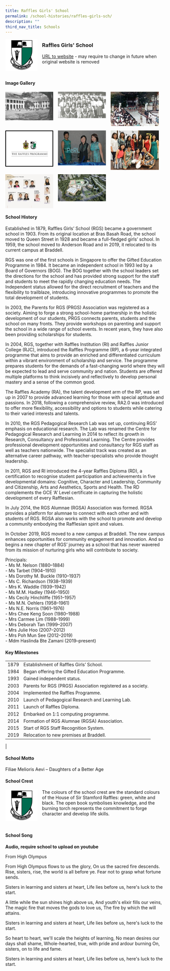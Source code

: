 ```yaml
---
title: Raffles Girls' School
permalink: /school-histories/raffles-girls-sch/
description: ""
third_nav_title: Schools
---
```

<img src="/images/rafflesgirlssch1.jpg" style="width:20%;margin-right:15px;" align = "left">

### **Raffles Girls' School**
[URL to website](https://www.rgs.edu.sg/) - may require to change in future when original website is removed

<br clear="left">

#### **Image Gallery**

<p><a href="https://d1yxymztqoj7qn.amplifyapp.com/images/rafflesgirlssch2.jpg">  
<img src="/images/rafflesgirlssch2.jpg" style="width:30%;margin-right:15px;" align = "left">
</a></p>

<p><a href="https://d1yxymztqoj7qn.amplifyapp.com/images/rafflesgirlssch3.jpg">  
<img src="/images/rafflesgirlssch3.jpg" style="width:30%;margin-right:15px;" align = "left">
</a></p>

<p><a href="https://d1yxymztqoj7qn.amplifyapp.com/images/rafflesgirlssch4.jpg">  
<img src="/images/rafflesgirlssch4.jpg" style="width:30%;margin-right:15px;" align = "left">
</a></p>

<br clear="left">

<p><a href="https://d1yxymztqoj7qn.amplifyapp.com/images/rafflesgirlssch5.jpg">  
<img src="/images/rafflesgirlssch5.jpg" style="width:30%;margin-right:15px;" align = "left">
</a></p>

<p><a href="https://d1yxymztqoj7qn.amplifyapp.com/images/rafflesgirlssch6.jpg">  
<img src="/images/rafflesgirlssch6.jpg" style="width:30%;margin-right:15px;" align = "left">
</a></p>

<p><a href="https://d1yxymztqoj7qn.amplifyapp.com/images/rafflesgirlssch7.jpg">  
<img src="/images/rafflesgirlssch7.jpg" style="width:30%;margin-right:15px;" align = "left">
</a></p>

<br clear="left">

<p><a href="https://d1yxymztqoj7qn.amplifyapp.com/images/rafflesgirlssch8.jpg">  
<img src="/images/rafflesgirlssch8.jpg" style="width:30%;margin-right:15px;" align = "left">
</a></p>

<p><a href="https://d1yxymztqoj7qn.amplifyapp.com/images/rafflesgirlssch9.jpg">  
<img src="/images/rafflesgirlssch9.jpg" style="width:30%;margin-right:15px;" align = "left">
</a></p>

<br clear="left">

#### **School History**
Established in 1879, Raffles Girls’ School (RGS) became a government school in 1903. From its original location at Bras Basah Road, the school moved to Queen Street in 1928 and became a full-fledged girls’ school. In 1959, the school moved to Anderson Road and in 2019, it relocated to its current campus at Braddell.  
  
RGS was one of the first schools in Singapore to offer the Gifted Education Programme in 1984. It became an independent school in 1993 led by a Board of Governors (BOG). The BOG together with the school leaders set the directions for the school and has provided strong support for the staff and students to meet the rapidly changing education needs. The Independent status allowed for the direct recruitment of teachers and the flexibility to trailblaze, introducing innovative programmes to promote the total development of students.  
  
In 2003, the Parents for RGS (PRGS) Association was registered as a society. Aiming to forge a strong school-home partnership in the holistic development of our students, PRGS connects parents, students and the school on many fronts. They provide workshops on parenting and support the school in a wide range of school events. In recent years, they have also been providing scholarships for students.  
  
In 2004, RGS, together with Raffles Institution (RI) and Raffles Junior College (RJC), introduced the Raffles Programme (RP), a 6-year integrated programme that aims to provide an enriched and differentiated curriculum within a vibrant environment of scholarship and service. The programme prepares students for the demands of a fast-changing world where they will be expected to lead and serve community and nation. Students are offered multiple platforms to think incisively and reflectively to develop personal mastery and a sense of the common good.  
  
The Raffles Academy (RA), the talent development arm of the RP, was set up in 2007 to provide advanced learning for those with special aptitude and passions. In 2018, following a comprehensive review, RA2.0 was introduced to offer more flexibility, accessibility and options to students while catering to their varied interests and talents.  
  
In 2010, the RGS Pedagogical Research Lab was set up, continuing RGS’ emphasis on educational research. The Lab was renamed the Centre for Pedagogical Research and Learning in 2014 to reflect its growth in Research, Consultancy and Professional Learning. The Centre provides professional development opportunities and consultancy for RGS staff as well as teachers nationwide. The specialist track was created as an alternative career pathway, with teacher-specialists who provide thought leadership.  
  
In 2011, RGS and RI introduced the 4-year Raffles Diploma (RD), a certification to recognise student participation and achievements in five developmental domains: Cognitive, Character and Leadership, Community and Citizenship, Arts and Aesthetics, Sports and Health. The RD complements the GCE ‘A’ Level certificate in capturing the holistic development of every Rafflesian.  
  
In July 2014, the RGS Alumnae (RGSA) Association was formed. RGSA provides a platform for alumnae to connect with each other and with students of RGS. RGSA also works with the school to promote and develop a community embodying the Rafflesian spirit and values.  
  
In October 2019, RGS moved to a new campus at Braddell. The new campus enhances opportunities for community engagement and innovation. And so begins a new chapter of RGS’ journey as a school that has never wavered from its mission of nurturing girls who will contribute to society.

Principals:<br>
\- Ms M. Nelson (1880–1884)<br>
\- Ms Tarbet (1904–1910)<br>
\- Ms Dorothy M. Buckle (1910–1937)<br>
\- Ms C. Richardson (1938–1939)<br>
\- Mrs K. Waddle (1939–1942)<br>
\- Ms M.M. Hadley (1946–1950)<br>
\- Ms Cecily Hinchliffe (1951–1957)<br>
\- Ms M.N. Oehlers (1958–1961)<br>
\- Ms N.E. Norris (1961–1976)<br>
\- Mrs Chee Keng Soon (1980–1988)<br>
\- Mrs Carmee Lim (1988–1999)<br>
\- Mrs Deborah Tan (1999–2007)<br>
\- Mrs Julie Hoo (2007–2012)<br>
\- Mrs Poh Mun See (2012–2019)<br>
\- Mdm Haslinda Bte Zamani (2019–present)

#### **Key Milestones**

|  |  |
|:---:|---|
| 1879 | Establishment of Raffles Girls’ School. |
| 1984 | Began offering the Gifted Education Programme. |
| 1993 | Gained independent status. |
| 2003 | Parents for RGS (PRGS) Association registered as a society. |
| 2004 | Implemented the Raffles Programme. |
| 2010 | Launch of Pedagogical Research and Learning Lab. |
| 2011 | Launch of Raffles Diploma. |
| 2012 | Embarked on 1:1 computing programme. |
| 2014 | Formation of RGS Alumnae (RGSA) Association.|
| 2015 | Start of RGS Staff Recognition System. |
| 2019 | Relocation to new premises at Braddell. |
|

#### **School Motto**
Filiae Melioris Aevi – Daughters of a Better Age

#### **School Crest**
<img src="/images/rafflesgirlssch1.jpg" style="width:20%;margin-right:15px;" align = "left">

The colours of the school crest are the standard colours of the House of Sir Stamford Raffles: green, white and black. The open book symbolises knowledge, and the burning torch represents the commitment to forge character and develop life skills.

<br clear="left">

#### **School Song**
**Audio, require school to upload on youtube**

From High Olympus  
  
From High Olympus flows to us the glory, On us the sacred fire descends. Rise, sisters, rise, the world is all before ye. Fear not to grasp what fortune sends.

Sisters in learning and sisters at heart, Life lies before us, here's luck to the start.

A little while the sun shines high above us, And youth's elixir fills our veins, The magic fire that moves the gods to love us, The fire by which the will attains.

Sisters in learning and sisters at heart, Life lies before us, here's luck to the start.

So heart to heart, we'll scale the heights of learning, No mean desires our days shall shame, Whole-hearted, true, with pride and ardour burning On, sisters, on to life and fame.

Sisters in learning and sisters at heart, Life lies before us, here's luck to the start.